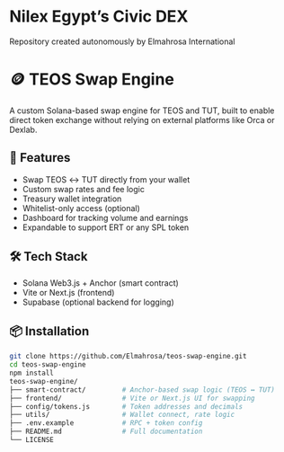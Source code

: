 # Nilex Egypt’s Civic DEX
Repository created autonomously  by Elmahrosa International 
# 🪙 TEOS Swap Engine
A custom Solana-based swap engine for TEOS and TUT, built to enable direct token exchange without relying on external platforms like Orca or Dexlab.

## 🚀 Features

- Swap TEOS ↔ TUT directly from your wallet
- Custom swap rates and fee logic
- Treasury wallet integration
- Whitelist-only access (optional)
- Dashboard for tracking volume and earnings
- Expandable to support ERT or any SPL token

## 🛠️ Tech Stack

- Solana Web3.js + Anchor (smart contract)
- Vite or Next.js (frontend)
- Supabase (optional backend for logging)

## 📦 Installation

```bash
git clone https://github.com/Elmahrosa/teos-swap-engine.git
cd teos-swap-engine
npm install
teos-swap-engine/
├── smart-contract/         # Anchor-based swap logic (TEOS ↔ TUT)
├── frontend/               # Vite or Next.js UI for swapping
├── config/tokens.js        # Token addresses and decimals
├── utils/                  # Wallet connect, rate logic
├── .env.example            # RPC + token config
├── README.md               # Full documentation
└── LICENSE


